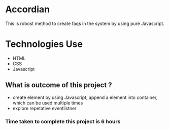 # Accordian

This is robost method to create faqs in the system by using pure Javascript.

# Technologies Use

- HTML
- CSS
- Javascript

## What is outcome of this project ?

- create element by using Javascript, append a element into container, which can be used multiple times
- explore repetative eventlistner

### Time taken to complete this project is 6 hours
